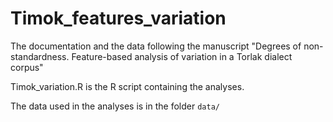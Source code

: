# Timok_features_variation
The documentation and the data following the manuscript "Degrees of non-standardness. Feature-based analysis of variation in a Torlak dialect corpus"


Timok_variation.R is the R script containing the analyses.

The data used in the analyses is in the folder `data/`
